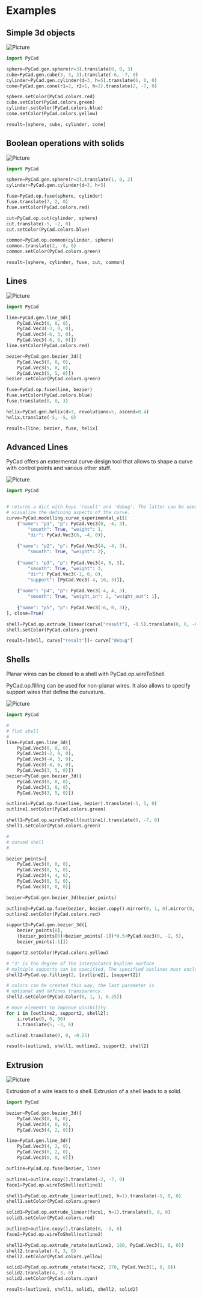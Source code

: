 # Examples

## Simple 3d objects

![Picture](10_solids.jpg|width=300)

```python
import PyCad

sphere=PyCad.gen.sphere(r=3).translate(0, 0, 3)
cube=PyCad.gen.cube(3, 3, 3).translate(-6, -7, 0)
cylinder=PyCad.gen.cylinder(d=3, h=5).translate(6, 0, 0)
cone=PyCad.gen.cone(r1=2, r2=1, h=2).translate(2, -7, 0)

sphere.setColor(PyCad.colors.red)
cube.setColor(PyCad.colors.green)
cylinder.setColor(PyCad.colors.blue)
cone.setColor(PyCad.colors.yellow)

result=[sphere, cube, cylinder, cone]

```



## Boolean operations with solids

![Picture](11_csg.jpg|width=300)

```python
import PyCad

sphere=PyCad.gen.sphere(r=2).translate(1, 0, 2)
cylinder=PyCad.gen.cylinder(d=3, h=5)

fuse=PyCad.op.fuse(sphere, cylinder)
fuse.translate(7, 2, 0)
fuse.setColor(PyCad.colors.red)

cut=PyCad.op.cut(cylinder, sphere)
cut.translate(-5, -2, 0)
cut.setColor(PyCad.colors.blue)

common=PyCad.op.common(cylinder, sphere)
common.translate(2, -8, 0)
common.setColor(PyCad.colors.green)

result=[sphere, cylinder, fuse, cut, common]

```



## Lines 

![Picture](20_wires.jpg|width=300)

```python
import PyCad

line=PyCad.gen.line_3d([
	PyCad.Vec3(0, 0, 0), 
	PyCad.Vec3(-3, 0, 0), 
	PyCad.Vec3(-6, 3, 0), 
	PyCad.Vec3(-6, 6, 0)])
line.setColor(PyCad.colors.red)

bezier=PyCad.gen.bezier_3d([
	PyCad.Vec3(0, 0, 0), 
	PyCad.Vec3(5, 0, 0), 
	PyCad.Vec3(5, 5, 0)])
bezier.setColor(PyCad.colors.green)

fuse=PyCad.op.fuse(line, bezier)
fuse.setColor(PyCad.colors.blue)
fuse.translate(0, 0, 3)

helix=PyCad.gen.helix(d=3, revolutions=5, ascend=0.4)
helix.translate(-5, -5, 0)

result=[line, bezier, fuse, helix]

```



## Advanced Lines 

PyCad offers an extermental curve design tool that allows to shape a curve with
control points and various other stuff. 

![Picture](21_wires_adv.jpg|width=300)

```python
import PyCad


# returns a dict with keys 'result' and 'debug'. The latter can be used to 
# visualize the defining aspects of the curve. 
curve=PyCad.modelling.curve_experimental_v1([
	{"name": "p1", "p": PyCad.Vec3(0, -4, 3), 
		"smooth": True, "weight": 1, 
		"dir": PyCad.Vec3(6, -4, 0)},
	
	{"name": "p2", "p": PyCad.Vec3(4, -4, 3), 
		"smooth": True, "weight": 2},
	
	{"name": "p3", "p": PyCad.Vec3(4, 0, 3), 
		"smooth": True, "weight": 3, 
		"dir": PyCad.Vec3(-1, 0, 0), 
		"support": [PyCad.Vec3(-4, 10, 3)]},
	
	{"name": "p4", "p": PyCad.Vec3(-4, 4, 3), 
		"smooth": True, "weight_in": 2, "weight_out": 1},
	
	{"name": "p5", "p": PyCad.Vec3(-6, 0, 3)},
], close=True)

shell=PyCad.op.extrude_linear(curve["result"], -0.5).translate(0, 0, -6)
shell.setColor(PyCad.colors.green)

result=[shell, curve["result"]]+ curve["debug"]

```



## Shells 

Planar wires can be closed to a shell with PyCad.op.wireToShell. 

PyCad.op.filling can be used for non-planar wires. 
It also allows to specify support wires that define the curvature. 

![Picture](25_shells.jpg|width=300)

```python
import PyCad

#
# flat shell
#
line=PyCad.gen.line_3d([
	PyCad.Vec3(0, 0, 0), 
	PyCad.Vec3(-2, 0, 0), 
	PyCad.Vec3(-4, 3, 0), 
	PyCad.Vec3(-4, 6, 0), 
	PyCad.Vec3(3, 5, 0)])
bezier=PyCad.gen.bezier_3d([
	PyCad.Vec3(0, 0, 0), 
	PyCad.Vec3(3, 0, 0), 
	PyCad.Vec3(3, 5, 0)])

outline1=PyCad.op.fuse(line, bezier).translate(-5, 5, 0)
outline1.setColor(PyCad.colors.green)

shell1=PyCad.op.wireToShell(outline1).translate(0, -7, 0)
shell1.setColor(PyCad.colors.green)

#
# curved shell
#

bezier_points=[
	PyCad.Vec3(0, 0, 0), 
	PyCad.Vec3(0, 5, 0), 
	PyCad.Vec3(4, 4, 6), 
	PyCad.Vec3(8, 5, 0), 
	PyCad.Vec3(8, 0, 0)]

bezier=PyCad.gen.bezier_3d(bezier_points)

outline2=PyCad.op.fuse(bezier, bezier.copy().mirror(0, 1, 0).mirror(0, 0, 1))
outline2.setColor(PyCad.colors.red)

support2=PyCad.gen.bezier_3d([
	bezier_points[0], 
	(bezier_points[0]+bezier_points[-1])*0.5+PyCad.Vec3(0, -2, 5),
	bezier_points[-1]])

support2.setColor(PyCad.colors.yellow)

# "3" is the degree of the interpolated bspline surface
# multiple supports can be specified. The specified outlines must enclose the shell. 
shell2=PyCad.op.filling(2, [outline2], [support2])

# colors can be created this way, the last parameter is 
# optional and defines transparency. 
shell2.setColor(PyCad.Color(0, 1, 1, 0.25))

# move elements to improve visibility
for i in [outline2, support2, shell2]:
	i.rotate(0, 0, 90)
	i.translate(5, -3, 0)

outline2.translate(0, 0, -0.25)

result=[outline1, shell1, outline2, support2, shell2]

```



## Extrusion

![Picture](30_extrusion.jpg|width=300)

Extrusion of a wire leads to a shell. Extrusion of a shell leads to a solid. 

```python
import PyCad

bezier=PyCad.gen.bezier_3d([
	PyCad.Vec3(0, 0, 0), 
	PyCad.Vec3(4, 0, 0), 
	PyCad.Vec3(4, 2, 0)])

line=PyCad.gen.line_3d([
	PyCad.Vec3(4, 2, 0), 
	PyCad.Vec3(0, 2, 0), 
	PyCad.Vec3(0, 0, 0)])

outline=PyCad.op.fuse(bezier, line)

outline1=outline.copy().translate(-2, -7, 0)
face1=PyCad.op.wireToShell(outline1)

shell1=PyCad.op.extrude_linear(outline1, h=1).translate(-5, 0, 0)
shell1.setColor(PyCad.colors.green)

solid1=PyCad.op.extrude_linear(face1, h=1).translate(5, 0, 0)
solid1.setColor(PyCad.colors.red)

outline2=outline.copy().translate(0, -3, 0)
face2=PyCad.op.wireToShell(outline2)

shell2=PyCad.op.extrude_rotate(outline2, 180, PyCad.Vec3(1, 0, 0))
shell2.translate(-8, 3, 0)
shell2.setColor(PyCad.colors.yellow)

solid2=PyCad.op.extrude_rotate(face2, 270, PyCad.Vec3(1, 0, 0))
solid2.translate(4, 3, 0)
solid2.setColor(PyCad.colors.cyan)

result=[outline1, shell1, solid1, shell2, solid2]

```


